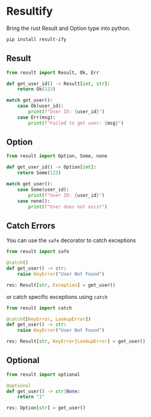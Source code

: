 # Resultify

Bring the rust Result and Option type into python.

```bash
pip install result-ify
```

## Result

```python
from result import Result, Ok, Err

def get_user_id() -> Result[int, str]:
    return Ok(123)

match get_user():
    case Ok(user_id):
        print(f"User ID: {user_id}")
    case Err(msg):
        print(f"Failed to get user: {msg}")
```

## Option

```python
from result import Option, Some, none

def get_user_id() -> Option[int]:
    return Some(123)

match get_user():
    case Some(user_id):
        print(f"User ID: {user_id}")
    case none():
        print(f"User does not exist")
```


## Catch Errors

You can use the `safe` decorator to catch exceptions

```python
from result import safe

@catch()
def get_user() -> str:
    raise KeyError("User Not Found")

res: Result[str, Exception] = get_user()
```

or catch specific exceptions using `catch`

```python
from result import catch

@catch([KeyError, LookupError])
def get_user() -> str:
    raise KeyError("User Not Found")

res: Result[str, KeyError|LookupError] = get_user()
```

## Optional

```python
from result import optional

@optional
def get_user() -> str|None:
    return "1"

res: Option[str] = get_user()
```
